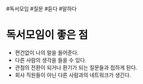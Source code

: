 #독서모임 #질문 #듣다 #말하다

# 독서모임이 좋은 점


- 편건없이 나의 말을 들어준다.
- 다른 사람의 생각을 들을 수 있다. 
- 관점의 전환이 되거나 환기가 되는 질문들과 접하게 된다.
- 회사 직원들이 아닌 다른 사람과의 네트워크가 생긴다.


